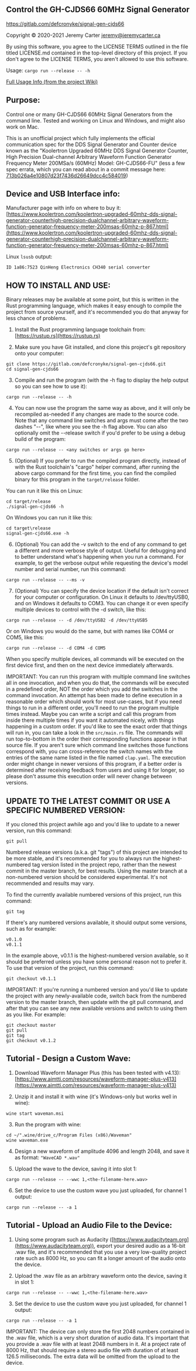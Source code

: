 Control the GH-CJDS66 60MHz Signal Generator  
--------------------------------------------  
  
https://gitlab.com/defcronyke/signal-gen-cjds66  
  
Copyright © 2020-2021 Jeremy Carter <jeremy@jeremycarter.ca>  
  
By using this software, you agree to the LICENSE TERMS 
outlined in the file titled LICENSE.md contained in the 
top-level directory of this project. If you don't agree
to the LICENSE TERMS, you aren't allowed to use this
software.  
  
  
Usage: `cargo run --release -- -h`  
  
[Full Usage Info (from the project Wiki)](https://gitlab.com/defcronyke/signal-gen-cjds66/-/wikis/usage)  
  
  
Purpose:  
-------  
Control one or many GH-CJDS66 60MHz Signal Generators from the
command line. Tested and working on Linux and Windows, and might
also work on Mac.  
  
This is an unofficial project which fully implements the official 
communication spec for the DDS Signal Generator and Counter device
known as the "Koolertron Upgraded 60MHz DDS Signal Generator Counter, 
High Precision Dual-channel Arbitrary Waveform Function Generator 
Frequency Meter 200MSa/s (60MHz) Model: GH-CJDS66-FU" (less a few spec 
errata, which you can read about in a commit message here:  
[713b026a4e10807d23f7436d26649dcc4c584019](https://gitlab.com/defcronyke/signal-gen-cjds66/-/commit/713b026a4e10807d23f7436d26649dcc4c584019))  
  
  
Device and USB Interface info:  
-----------------------------  
Manufacturer page with info on where to buy it:  
[https://www.koolertron.com/koolertron-upgraded-60mhz-dds-signal-generator-counterhigh-precision-dualchannel-arbitrary-waveform-function-generator-frequency-meter-200msas-60mhz-p-867.html](https://www.koolertron.com/koolertron-upgraded-60mhz-dds-signal-generator-counterhigh-precision-dualchannel-arbitrary-waveform-function-generator-frequency-meter-200msas-60mhz-p-867.html)  
  
Linux `lsusb` output:  
```shell
ID 1a86:7523 QinHeng Electronics CH340 serial converter
```  
  
  
HOW TO INSTALL AND USE:  
----------------------  
Binary releases may be available at some point, but this is written in 
the Rust programming language, which makes it easy enough to compile the 
project from source yourself, and it's recommended you do that anyway 
for less chance of problems.  
  
1. Install the Rust programming language toolchain from:  
[https://rustup.rs](https://rustup.rs)  
  
2. Make sure you have Git installed, and clone this project's git 
repository onto your computer:  
```shell
git clone https://gitlab.com/defcronyke/signal-gen-cjds66.git
cd signal-gen-cjds66
```  
  
3. Compile and run the program (with the -h flag to display the help 
output so you can see how to use it):  
```shell
cargo run --release -- -h
```  
  
4. You can now use the program the same way as above, and it will only be
recompiled as-needed if any changes are made to the source code. Note that
any command line switches and args must come after the two dashes "--", 
like where you see the -h flag above. You can also optionally omit the 
--release switch if you'd prefer to be using a debug build of the program:  
```shell
cargo run --release -- <any switches or args go here>
```  
  
5. (Optional) If you prefer to run the compiled program directly, instead
of with the Rust toolchain's "cargo" helper command, after running the 
above cargo command for the first time, you can find the compiled binary 
for this program in the `target/release` folder.  
  
You can run it like this on Linux:  
```shell
cd target/release
./signal-gen-cjds66 -h
```  
  
On Windows you can run it like this:  
```shell
cd target\release
signal-gen-cjds66.exe -h
```  
  
6. (Optional) You can add the -v switch to the end of any command
to get a different and more verbose style of output. Useful for
debugging and to better understand what's happening when you run
a command. For example, to get the verbose output while requesting
the device's model number and serial number, run this command:  
```shell
cargo run --release -- --ms -v
```  

7. (Optional) You can specify the device location if the default
isn't correct for your computer or configuration. On Linux it 
defaults to /dev/ttyUSB0, and on Windows it defaults to COM3. You
can change it or even specify multiple devices to control with the
-d switch, like this:  
```shell
cargo run --release -- -d /dev/ttyUSB2 -d /dev/ttyUSB5
```  
  
Or on Windows you would do the same, but with names like COM4 or 
COM5, like this:  
```shell
cargo run --release -- -d COM4 -d COM5
```  
  
When you specify multiple devices, all commands will be executed 
on the first device first, and then on the next device immediately
afterwards.  
  
IMPORTANT: You can run this program with multiple command line 
switches all in one invocation, and when you do that, the commands
will be executed in a predefined order, NOT the order which you add
the switches in the command invocation. An attempt has been made to
define execution in a reasonable order which should work for most
use-cases, but if you need things to run in a different order,
you'll need to run the program multiple times instead. Maybe you can
write a script and call this program from inside there multiple times 
if you want it automated nicely, with things happening in a custom 
order. If you'd like to see the exact order that things will run in, 
you can take a look in the `src/main.rs` file. The commands will run 
top-to-bottom in the order their corresponding functions appear in 
that source file. If you aren't sure which command line switches 
those functions correspond with, you can cross-reference the switch 
names with the entries of the same name listed in the file named 
`clap.yaml`. The execution order might change in newer versions of 
this program, if a better order is determined after receiving 
feedback from users and using it for longer, so please don't assume 
this execution order will never change between versions.  
  
  
UPDATE TO THE LATEST COMMIT OR USE A SPECIFIC NUMBERED VERSION:  
--------------------------------------------------------------  
If you cloned this project awhile ago and you'd like to update
to a newer version, run this command:  
```shell
git pull
```  
  
Numbered release versions (a.k.a. git "tags") of this project are intended 
to be more stable, and it's recommended for you to always run the
highest-numbered tag version listed in the project repo, rather than the newest
commit in the master branch, for best results. Using the master branch at a 
non-numbered version should be considered experimental. It's not recommended 
and results may vary.  
  
To find the currently available numbered versions of this project, run this 
command:  
```shell
git tag
```  
  
If there's any numbered versions available, it should output some versions, 
such as for example:  
```shell
v0.1.0
v0.1.1
```  
  
In the example above, v0.1.1 is the highest-numbered version available, 
so it should be preferred unless you have some personal reason not to 
prefer it. To use that version of the project, run this command:  
```shell
git checkout v0.1.1
```  
  
IMPORTANT: If you're running a numbered version and you'd like to update
the project with any newly-available code, switch back from the numbered
version to the master branch, then update with the git pull command, and
after that you can see any new available versions and switch to using them
as you like. For example:  
```shell
git checkout master
git pull
git tag
git checkout v0.1.2
```  
  
  
Tutorial - Design a Custom Wave:  
-------------------------------  
1. Download Waveform Manager Plus (this has been tested with v4.13):  
[https://www.aimtti.com/resources/waveform-manager-plus-v413](https://www.aimtti.com/resources/waveform-manager-plus-v413)  
  
2. Unzip it and install it with wine (it's Windows-only but works well 
in wine):  
```shell
wine start waveman.msi
```  
  
3. Run the program with wine:  
```shell
cd ~/".wine/drive_c/Program Files (x86)/Waveman"
wine waveman.exe
```  
  
4. Design a new waveform of amplitude 4096 and length 2048, and save 
it as format: `"WaveCAD *.wav"`  
  
5. Upload the wave to the device, saving it into slot 1:  
```shell
cargo run --release -- --wwc 1,<the-filename-here.wav>
```  
  
6. Set the device to use the custom wave you just uploaded, for channel
1 output:  
```shell
cargo run --release -- -a 1
```  
  
  
Tutorial - Upload an Audio File to the Device:  
---------------------------------------------  
1. Using some program such as Audacity 
([https://www.audacityteam.org](https://www.audacityteam.org)), 
export your desired audio as a 16-bit .wav file, and it's recommended 
that you use a very low-quality project rate such as 8000 Hz, so you 
can fit a longer amount of the audio onto the device.  
  
2. Upload the .wav file as an arbitrary waveform onto the device, 
saving it in slot 1:  
```shell
cargo run --release -- --wwc 1,<the-filename-here.wav>
```  
  
3. Set the device to use the custom wave you just uploaded, for channel
1 output:  
```shell
cargo run --release -- -a 1
```  
  
IMPORTANT: The device can only store the first 2048 numbers contained 
in the .wav file, which is a very short duration of audio data. It's 
important that you provide a .wav file with at least 2048 numbers in 
it. At a project rate of 8000 Hz, that should require a stereo audio 
file with duration of at least 126.5 milliseconds. The extra data will 
be omitted from the upload to the device.  
  
